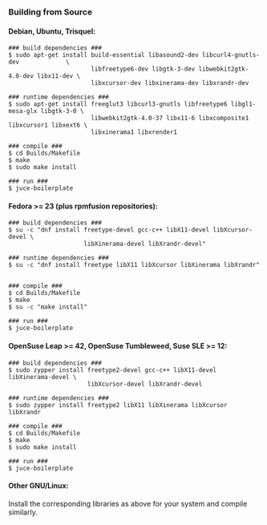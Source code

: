 
### Building from Source

<!--
#### Arch, Parabola:
```
### build and install with makepkg ###
$ wget https://raw.githubusercontent.com/bill-auger/juce-boilerplate/master/Builds/Packaging/PKGBUILD
# makepkg -sri ./PKGBUILD
```
-->

#### Debian, Ubuntu, Trisquel:
```
### build dependencies ###
$ sudo apt-get install build-essential libasound2-dev libcurl4-gnutls-dev             \
                       libfreetype6-dev libgtk-3-dev libwebkit2gtk-4.0-dev libx11-dev \
                       libxcursor-dev libxinerama-dev libxrandr-dev

### runtime dependencies ###
$ sudo apt-get install freeglut3 libcurl3-gnutls libfreetype6 libgl1-mesa-glx libgtk-3-0 \
                       libwebkit2gtk-4.0-37 libx11-6 libxcomposite1 libxcursor1 libxext6 \
                       libxinerama1 libxrender1

### compile ###
$ cd Builds/Makefile
$ make
$ sudo make install

### run ###
$ juce-boilerplate
```

#### Fedora >= 23 (plus rpmfusion repositories):
```
### build dependencies ###
$ su -c "dnf install freetype-devel gcc-c++ libX11-devel libXcursor-devel \
                     libXinerama-devel libXrandr-devel"

### runtime dependencies ###
$ su -c "dnf install freetype libX11 libXcursor libXinerama libXrandr"


### compile ###
$ cd Builds/Makefile
$ make
$ su -c "make install"

### run ###
$ juce-boilerplate
```

#### OpenSuse Leap >= 42, OpenSuse Tumbleweed, Suse SLE >= 12:
```
### build dependencies ###
$ sudo zypper install freetype2-devel gcc-c++ libX11-devel libXinerama-devel \
                      libXcursor-devel libXrandr-devel

### runtime dependencies ###
$ sudo zypper install freetype2 libX11 libXinerama libXcursor libXrandr

### compile ###
$ cd Builds/Makefile
$ make
$ sudo make install

### run ###
$ juce-boilerplate
```

#### Other GNU/Linux:
Install the corresponding libraries as above for your system and compile similarly.
